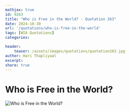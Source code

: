 ```yaml
---
mathjax: true
id: 9263
title: "Who is Free in the World? - Quotation 263"
date: 2024-10-30
url: '/quotations/who-is-free-in-the-world'
tags: [WIA Quotations] 
categories: 

header:
    teaser: /assets/images/quotations/quotation263.jpg
author: Hari Thapliyaal 
excerpt:
share: true 
---
```


# Who is Free in the World?

![Who is Free in the World?](/assets/images/quotations/quotation263.jpg)
